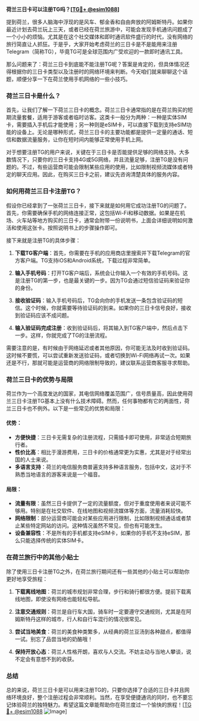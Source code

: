 **荷兰三日卡可以注册TG吗？[[TG💪+ @esim1088](https://t.me/s/esim1088)]**

提到荷兰，很多人脑海中浮现的是风车、郁金香和自由奔放的阿姆斯特丹。如果你最近计划去荷兰玩上三天，或者已经在荷兰旅游中，可能会发现手机通讯问题成了一个小小的烦恼。尤其是在这个社交媒体和即时通讯软件盛行的时代，没有网络的旅行简直让人抓狂。于是乎，大家开始考虑荷兰的三日卡是不是能用来注册Telegram（简称TG），毕竟TG可是全球范围内广受欢迎的一款即时通讯工具。

那么问题来了：荷兰三日卡到底能不能注册TG呢？答案是肯定的，但具体情况还得根据你的三日卡类型以及注册时的网络环境来判断。今天咱们就来聊聊这个话题，顺便分享一下在荷兰使用手机网络的一些小技巧。

### 荷兰三日卡是什么？

首先，让我们了解一下荷兰三日卡的概念。荷兰三日卡通常指的是在荷兰购买的短期流量套餐，适用于游客或者临时访客。这类卡一般分为两种：一种是实体SIM卡，需要插入手机后才能使用；另一种则是eSIM卡，可以直接下载到支持eSIM功能的设备上。无论是哪种形式，荷兰三日卡的主要功能都是提供一定量的通话、短信和数据流量服务，让你在短时间内能够正常使用手机上网。

对于想要注册TG的用户来说，关键在于三日卡是否能提供足够的网络支持。大多数情况下，只要你的三日卡支持4G或5G网络，并且流量足够，注册TG是没有问题的。不过，有些运营商可能会限制某些应用的使用，比如限制视频流媒体或者特定的聊天应用。因此，在购买三日卡之前，建议先咨询清楚具体的服务内容。

### 如何用荷兰三日卡注册TG？

假设你已经拿到了一张荷兰三日卡，接下来就是如何用它成功注册TG的问题了。首先，你需要确保手机的网络连接正常，这包括Wi-Fi和移动数据。如果是在机场、火车站等地方购买的三日卡，通常会附带一份说明书，上面会详细说明如何激活和使用这张卡。按照说明书上的步骤操作即可。

接下来就是注册TG的具体步骤：

1. **下载TG客户端**：首先，你需要在手机的应用商店里搜索并下载Telegram的官方客户端。TG支持iOS和Android系统，下载过程非常简单。
   
2. **输入手机号码**：打开TG客户端后，系统会让你输入一个有效的手机号码。这是注册TG的第一步，也是最关键的一步。因为TG会通过短信验证码来验证你的身份。

3. **接收验证码**：输入手机号码后，TG会向你的手机发送一条包含验证码的短信。这个时候，你就需要等待验证码的到来。如果你的三日卡信号良好，接收到验证码应该不成问题。

4. **输入验证码完成注册**：收到验证码后，将其输入到TG客户端中，然后点击下一步。这样，你就完成了TG的注册流程。

需要注意的是，有时候由于网络延迟或者其他原因，你可能无法及时收到验证码。这时候不要慌，可以尝试重新发送验证码，或者切换到Wi-Fi网络再试一次。如果还是不行，那就可能是运营商的网络限制导致的，建议联系运营商客服寻求帮助。

### 荷兰三日卡的优势与局限

荷兰作为一个高度发达的国家，其电信网络覆盖范围广，信号质量高，因此使用荷兰三日卡注册TG基本上没有什么技术障碍。然而，任何事物都有它的两面性，荷兰三日卡也不例外。以下是一些常见的优势和局限：

#### 优势：
- **方便快捷**：三日卡无需复杂的注册流程，只需插卡即可使用，非常适合短期旅行者。
- **性价比高**：相比于漫游费用，三日卡的价格通常更为实惠，尤其是对于经常出国的人士来说。
- **多语言支持**：荷兰的电信服务商普遍支持多种语言服务，包括中文，这对于不熟悉当地语言的游客来说是一个福音。

#### 局限：
- **流量有限**：虽然三日卡提供了一定的流量额度，但对于重度使用者来说可能不够用。特别是在社交软件、在线地图和视频流媒体等方面，流量消耗较快。
- **网络限制**：部分运营商可能会对某些应用进行限制，比如限制视频通话或者禁止某些特定网站的访问。这种情况虽然不常见，但也有可能发生。
- **设备兼容性**：不是所有的手机都支持eSIM卡，如果你的手机不支持eSIM，那么只能选择传统的实体SIM卡。

### 在荷兰旅行中的其他小贴士

除了使用三日卡注册TG之外，在荷兰旅行期间还有一些其他的小贴士可以帮助你更好地享受旅程：

1. **下载离线地图**：荷兰的城市规划非常合理，步行和骑行都很方便。提前下载离线地图，即使没有网络也能轻松导航。

2. **注意交通规则**：荷兰是自行车大国，骑车时一定要遵守交通规则，尤其是在阿姆斯特丹这样的城市，行人和自行车混行的情况很常见。

3. **尝试当地美食**：荷兰的美食种类繁多，从经典的荷兰豆汤到各种甜点，都值得一试。别忘了品尝当地的奶酪哦！

4. **保持开放心态**：荷兰人性格开朗，喜欢与人交流。不妨主动与当地人攀谈，说不定会有意想不到的收获。

### 总结

总的来说，荷兰三日卡是可以用来注册TG的，只要你选择了合适的三日卡并且网络环境良好，整个注册过程会非常顺利。当然，在享受便捷通讯的同时，也不要忘记体验荷兰的独特魅力。希望这篇文章能帮助你在荷兰度过一个愉快的旅程！[[TG💪+ @esim1088](https://t.me/s/esim1088) ![Image](https://i.postimg.cc/4NQfJmqS/Snipaste-2025-05-13-00-14-12.png)]
